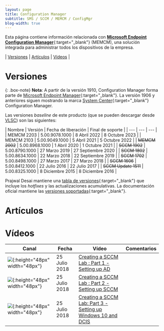 ```yaml
---
layout: page
title: Configuration Manager
subtitle: SMS / SCCM / MEMCM / ConfigMgr
blog-width: true
---
```


Esta página contiene información relacionada con [**Microsoft Endpoint Configuration Manager**](https://docs.microsoft.com/en-us/mem/configmgr/){:target="_blank"} (MEMCM), una solución integrada para administrar todos los dispositivos de la empresa.

| [Versiones](#versiones) | [Artículos](#posts) | [Vídeos](#videos) |

# <a name="versiones">Versiones

{: .box-note}
**Nota**: A partir de la versión 1910, Configuration Manager forma parte de [Microsoft Endpoint Manager](https://docs.microsoft.com/en-us/mem){:target="_blank"}. La versión 1906 y anteriores siguen mostrando la marca [System Center](https://docs.microsoft.com/en-us/system-center/){:target="_blank"} Configuration Manager.

Las versiones _baseline_ de este producto (que se pueden descargar desde [VLSC](https://www.microsoft.com/Licensing/servicecenter/Downloads/DownloadsAndKeys.aspx)) son las siguientes:

| Nombre | Versión | Fecha de liberación | Final de soporte |
| --- | --- | --- |
| MEMCM 2203 | 5.00.9078.1000 | 8 Abril 2022 | 8 Octubre 2023 |
| MEMCM 2103 | 5.00.9049.1000 | 5 Abril 2021 | 5 Octubre 2022 |
| ~~MEMCM 2002~~ | 5.00.8968.1000 | 1 Abril 2020 | 1 Octubre 2021 |
| ~~SCCM 1902~~	| 5.00.8790.1000 | 27 Marzo 2019 | 27 Septiembre 2020 |
| ~~SCCM 1802~~ | 5.00.8634.1000 | 22 Marzo 2018 | 22 Septiembre 2019 |
| ~~SCCM 1702~~	| 5.00.8498.1000 | 27 Marzo 2017 | 27 Marzo 2018 |
| ~~SCCM 1606~~	| 5.00.8412.1000 | 22 Julio 2016 | 22 Julio 2017 |
| ~~SCCM Update 1511~~ | 5.00.8325.1000 | 8 Diciembre 2015 | 8 Diciembre 2016 |

Prajwal Desai mantiene una [tabla de versiones](https://www.prajwaldesai.com/sccm-build-version-numbers/){:target="_blank"} que incluye los _hotfixes_ y las actualizaciones acumulativas. La documentación oficial mantiene las [versiones soportadas](https://docs.microsoft.com/en-us/mem/configmgr/core/servers/manage/updates#supported-versions){:target="_blank"}.

# <a name="posts">Artículos

# <a name="posts">Vídeos

| Canal | Fecha | Vídeo | Comentarios |
| ---| --- | --- | --- |
| ![](https://yt3.ggpht.com/ytc/AKedOLTjXHmK05VyPJZVteN0x6iFyfLxuxupOZFdaaD5sEA=s176-c-k-c0x00ffffff-no-rj){:height="48px" width="48px"} | 25 Julio 2018 | [Creating a SCCM Lab : Part 1 - Setting up AD](https://www.youtube.com/watch?v=4zwQsQEtrwY) | |
| ![](https://yt3.ggpht.com/ytc/AKedOLTjXHmK05VyPJZVteN0x6iFyfLxuxupOZFdaaD5sEA=s176-c-k-c0x00ffffff-no-rj){:height="48px" width="48px"} | 25 Julio 2018 | [Creating a SCCM Lab : Part 2 - Setting up SCCM](https://www.youtube.com/watch?v=Mht4mPFRwk8) | |
| ![](https://yt3.ggpht.com/ytc/AKedOLTjXHmK05VyPJZVteN0x6iFyfLxuxupOZFdaaD5sEA=s176-c-k-c0x00ffffff-no-rj){:height="48px" width="48px"} | 25 Julio 2018 | [Creating a SCCM Lab: Part 3 - Setting up Windows 10 and DCIS](https://www.youtube.com/watch?v=-Tia-awekGQ) | |
